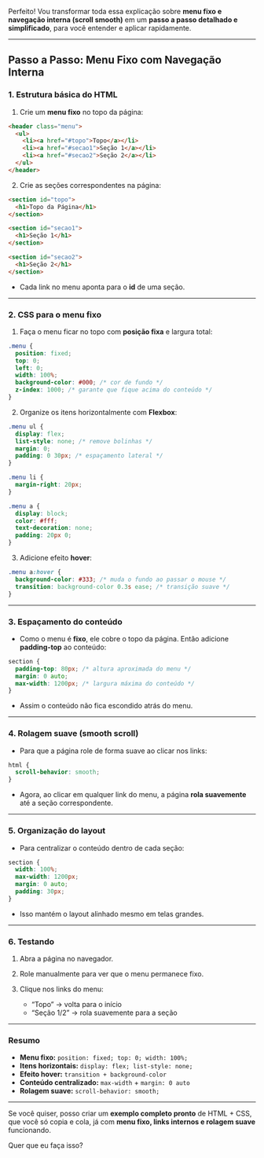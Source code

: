 Perfeito! Vou transformar toda essa explicação sobre **menu fixo e navegação interna (scroll smooth)** em um **passo a passo detalhado e simplificado**, para você entender e aplicar rapidamente.

---

## **Passo a Passo: Menu Fixo com Navegação Interna**

### **1. Estrutura básica do HTML**

1. Crie um **menu fixo** no topo da página:

```html
<header class="menu">
  <ul>
    <li><a href="#topo">Topo</a></li>
    <li><a href="#secao1">Seção 1</a></li>
    <li><a href="#secao2">Seção 2</a></li>
  </ul>
</header>
```

2. Crie as seções correspondentes na página:

```html
<section id="topo">
  <h1>Topo da Página</h1>
</section>

<section id="secao1">
  <h1>Seção 1</h1>
</section>

<section id="secao2">
  <h1>Seção 2</h1>
</section>
```

* Cada link no menu aponta para o **id** de uma seção.

---

### **2. CSS para o menu fixo**

1. Faça o menu ficar no topo com **posição fixa** e largura total:

```css
.menu {
  position: fixed;
  top: 0;
  left: 0;
  width: 100%;
  background-color: #000; /* cor de fundo */
  z-index: 1000; /* garante que fique acima do conteúdo */
}
```

2. Organize os itens horizontalmente com **Flexbox**:

```css
.menu ul {
  display: flex;
  list-style: none; /* remove bolinhas */
  margin: 0;
  padding: 0 30px; /* espaçamento lateral */
}

.menu li {
  margin-right: 20px;
}

.menu a {
  display: block;
  color: #fff;
  text-decoration: none;
  padding: 20px 0;
}
```

3. Adicione efeito **hover**:

```css
.menu a:hover {
  background-color: #333; /* muda o fundo ao passar o mouse */
  transition: background-color 0.3s ease; /* transição suave */
}
```

---

### **3. Espaçamento do conteúdo**

* Como o menu é **fixo**, ele cobre o topo da página. Então adicione **padding-top** ao conteúdo:

```css
section {
  padding-top: 80px; /* altura aproximada do menu */
  margin: 0 auto;
  max-width: 1200px; /* largura máxima do conteúdo */
}
```

* Assim o conteúdo não fica escondido atrás do menu.

---

### **4. Rolagem suave (smooth scroll)**

* Para que a página role de forma suave ao clicar nos links:

```css
html {
  scroll-behavior: smooth;
}
```

* Agora, ao clicar em qualquer link do menu, a página **rola suavemente** até a seção correspondente.

---

### **5. Organização do layout**

* Para centralizar o conteúdo dentro de cada seção:

```css
section {
  width: 100%;
  max-width: 1200px;
  margin: 0 auto;
  padding: 30px;
}
```

* Isso mantém o layout alinhado mesmo em telas grandes.

---

### **6. Testando**

1. Abra a página no navegador.
2. Role manualmente para ver que o menu permanece fixo.
3. Clique nos links do menu:

   * “Topo” → volta para o início
   * “Seção 1/2” → rola suavemente para a seção

---

### **Resumo**

* **Menu fixo:** `position: fixed; top: 0; width: 100%;`
* **Itens horizontais:** `display: flex; list-style: none;`
* **Efeito hover:** `transition + background-color`
* **Conteúdo centralizado:** `max-width` + `margin: 0 auto`
* **Rolagem suave:** `scroll-behavior: smooth;`

---

Se você quiser, posso criar um **exemplo completo pronto** de HTML + CSS, que você só copia e cola, já com **menu fixo, links internos e rolagem suave** funcionando.

Quer que eu faça isso?
